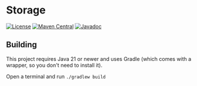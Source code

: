 # Storage

[![License](https://img.shields.io/github/license/PrimordialMoros/Storage?color=blue&style=flat-square)](LICENSE)
[![Maven Central](https://img.shields.io/maven-central/v/me.moros/storage?style=flat-square)](https://search.maven.org/artifact/me.moros/storage)
[![Javadoc](https://img.shields.io/badge/docs-javadocs-informational?style=flat-square)](https://javadoc.io/doc/me.moros/storage)

## Building

This project requires Java 21 or newer and uses Gradle (which comes with a wrapper, so you don't need to install it).

Open a terminal and run `./gradlew build`
